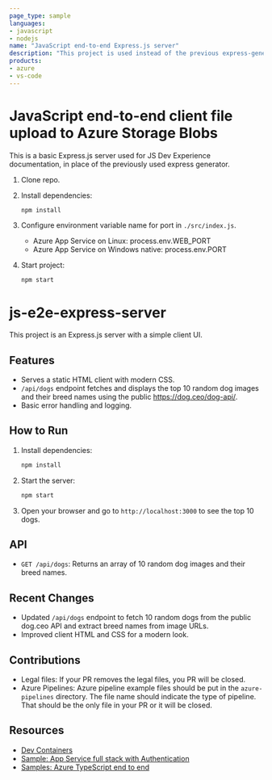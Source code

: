 ```yaml
---
page_type: sample
languages:
- javascript
- nodejs
name: "JavaScript end-to-end Express.js server"
description: "This project is used instead of the previous express-generator."
products:
- azure
- vs-code
---
```


# JavaScript end-to-end client file upload to Azure Storage Blobs

This is a basic Express.js server used for JS Dev Experience documentation, in place of the previously used express generator. 

1. Clone repo.

1. Install dependencies: 

    ```bash
    npm install
    ```

1. Configure environment variable name for port in `./src/index.js`.

    * Azure App Service on Linux: process.env.WEB_PORT
    * Azure App Service on Windows native: process.env.PORT

1. Start project: 

    ```bash
    npm start
    ```

# js-e2e-express-server

This project is an Express.js server with a simple client UI.

## Features
- Serves a static HTML client with modern CSS.
- `/api/dogs` endpoint fetches and displays the top 10 random dog images and their breed names using the public https://dog.ceo/dog-api/.
- Basic error handling and logging.

## How to Run
1. Install dependencies:
   ```sh
   npm install
   ```
2. Start the server:
   ```sh
   npm start
   ```
3. Open your browser and go to `http://localhost:3000` to see the top 10 dogs.

## API
- `GET /api/dogs`: Returns an array of 10 random dog images and their breed names.

## Recent Changes
- Updated `/api/dogs` endpoint to fetch 10 random dogs from the public dog.ceo API and extract breed names from image URLs.
- Improved client HTML and CSS for a modern look.

## Contributions

* Legal files: If your PR removes the legal files, you PR will be closed. 
* Azure Pipelines: Azure pipeline example files should be put in the `azure-pipelines` directory. The file name should indicate the type of pipeline. That should be the only file in your PR or it will be closed. 


## Resources 

* [Dev Containers](docs/devcontainer.md)
* [Sample: App Service full stack with Authentication](https://github.com/azure-samples/js-e2e-web-app-easy-auth-app-to-app)
* [Samples: Azure TypeScript end to end](https://github.com/azure-samples/azure-typescript-e2e-apps)